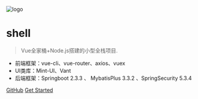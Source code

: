 
![logo](/Users/zhongrongxin/Pictures/smile.jpg)


# shell

> Vue全家桶+Node.js搭建的小型全栈项目.



* 前端框架：vue-cli、vue-router、axios、vuex
* UI类库：Mint-UI、Vant
* 后端框架：Springboot 2.3.3 、 MybatisPlus 3.3.2 、SpringSecurity 5.3.4

[GitHub](https://github.com/zhongrongxin/shell.git)
[Get Started](#quick-start)


